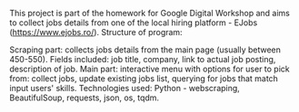 This project is part of the homework for Google Digital Workshop and aims to collect jobs details from one of the local hiring platform - EJobs (https://www.ejobs.ro/). Structure of program:

Scraping part: collects jobs details from the main page (usually between 450-550). Fields included: job title, company, link to actual job posting, description of job.
Main part: interactive menu with options for user to pick from: collect jobs, update existing jobs list, querying for jobs that match input users' skills.
Technologies used: Python - webscraping, BeautifulSoup, requests, json, os, tqdm.
